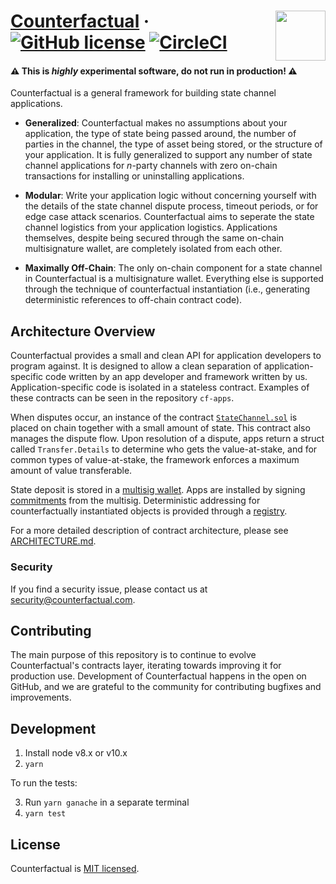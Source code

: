 # [Counterfactual](https://counterfactual.com) &middot; <img align="right" src="https://static1.squarespace.com/static/59ee6243268b96cc1fb2b14a/t/5af73bca1ae6cf80fc1cc250/1529369816810/?format=1500w" height="80px" /> [![GitHub license](https://img.shields.io/badge/license-MIT-blue.svg)](https://github.com/facebook/react/blob/master/LICENSE) [![CircleCI](https://circleci.com/gh/counterfactual/counterfactual.svg?style=shield&circle-token=755f90dc490099c4e5f4334f16355a6262158bcf)](https://circleci.com/gh/counterfactual/counterfactual)

#### ⚠️️️ This is _highly_ experimental software, do not run in production! ️️⚠️️️

Counterfactual is a general framework for building state channel applications.

- **Generalized**: Counterfactual makes no assumptions about your application, the type of state being passed around, the number of parties in the channel, the type of asset being stored, or the structure of your application. It is fully generalized to support any number of state channel applications for _n_-party channels with zero on-chain transactions for installing or uninstalling applications.

- **Modular**: Write your application logic without concerning yourself with the details of the state channel dispute process, timeout periods, or for edge case attack scenarios. Counterfactual aims to seperate the state channel logistics from your application logistics. Applications themselves, despite being secured through the same on-chain multisignature wallet, are completely isolated from each other.

- **Maximally Off-Chain**: The only on-chain component for a state channel in Counterfactual is a multisignature wallet. Everything else is supported through the technique of counterfactual instantiation (i.e., generating deterministic references to off-chain contract code).

## Architecture Overview

Counterfactual provides a small and clean API for application developers to program against. It is designed to allow a clean separation of application-specific code written by an app developer and framework written by us. Application-specific code is isolated in a stateless contract. Examples of these contracts can be seen in the repository `cf-apps`.

When disputes occur, an instance of the contract [`StateChannel.sol`](./contracts/StateChannel.sol) is placed on chain together with a small amount of state. This contract also manages the dispute flow. Upon resolution of a dispute, apps return a struct called `Transfer.Details` to determine who gets the value-at-stake, and for common types of value-at-stake, the framework enforces a maximum amount of value transferable.

State deposit is stored in a [multisig wallet](./contracts/MinimumViableMultisig.sol). Apps are installed by signing [commitments](./contracts/delegateTargets/ConditionalTransfer.sol) from the multisig. Deterministic addressing for counterfactually instantiated objects is provided through a [registry](./contracts/Registry.sol).

For a more detailed description of contract architecture, please see [ARCHITECTURE.md](./ARCHITECTURE.md).

### Security

If you find a security issue, please contact us at security@counterfactual.com.

## Contributing

The main purpose of this repository is to continue to evolve Counterfactual's contracts layer, iterating towards improving it for production use. Development of Counterfactual happens in the open on GitHub, and we are grateful to the community for contributing bugfixes and improvements.

## Development

1.  Install node v8.x or v10.x
2.  `yarn`

To run the tests:

3.  Run `yarn ganache` in a separate terminal
4.  `yarn test`

## License

Counterfactual is [MIT licensed](./LICENSE).
